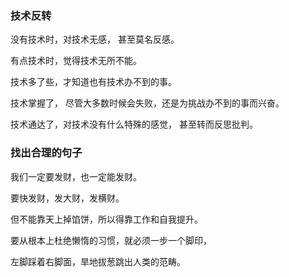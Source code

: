 ### 技术反转

没有技术时，对技术无感，
甚至莫名反感。

有点技术时，觉得技术无所不能。

技术多了些，才知道也有技术办不到的事。

技术掌握了，
尽管大多数时候会失败，还是为挑战办不到的事而兴奋。

技术通达了，对技术没有什么特殊的感觉，
甚至转而反思批判。

### 找出合理的句子

我们一定要发财，也一定能发财。

要快发财，发大财，发横财。

但不能靠天上掉馅饼，所以得靠工作和自我提升。

要从根本上杜绝懒惰的习惯，就必须一步一个脚印，

左脚踩着右脚面，旱地拔葱跳出人类的范畴。
